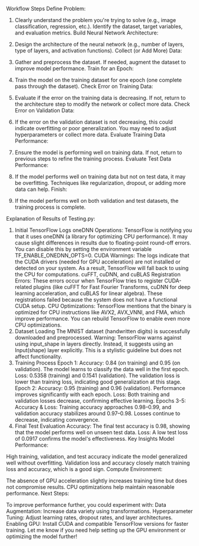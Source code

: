 Workflow Steps
Define Problem:

1. Clearly understand the problem you're trying to solve (e.g., image classification, regression, etc.).
Identify the dataset, target variables, and evaluation metrics.
Build Neural Network Architecture:

2. Design the architecture of the neural network (e.g., number of layers, type of layers, and activation functions).
Collect (or Add More) Data:

3. Gather and preprocess the dataset.
If needed, augment the dataset to improve model performance.
Train for an Epoch:

4. Train the model on the training dataset for one epoch (one complete pass through the dataset).
Check Error on Training Data:

5. Evaluate if the error on the training data is decreasing. If not, return to the architecture step to modify the network or collect more data.
Check Error on Validation Data:

6. If the error on the validation dataset is not decreasing, this could indicate overfitting or poor generalization. You may need to adjust hyperparameters or collect more data.
Evaluate Training Data Performance:

7. Ensure the model is performing well on training data. If not, return to previous steps to refine the training process.
Evaluate Test Data Performance:

8. If the model performs well on training data but not on test data, it may be overfitting. Techniques like regularization, dropout, or adding more data can help.
Finish:

9. If the model performs well on both validation and test datasets, the training process is complete.

Explanation of Results of Testing.py:
1. Initial TensorFlow Logs
oneDNN Operations: TensorFlow is notifying you that it uses oneDNN (a library for optimizing CPU performance). It may cause slight differences in results due to floating-point round-off errors. You can disable this by setting the environment variable TF_ENABLE_ONEDNN_OPTS=0.
CUDA Warnings: The logs indicate that the CUDA drivers (needed for GPU acceleration) are not installed or detected on your system. As a result, TensorFlow will fall back to using the CPU for computations.
cuFFT, cuDNN, and cuBLAS Registration Errors: These errors occur when TensorFlow tries to register CUDA-related plugins (like cuFFT for Fast Fourier Transforms, cuDNN for deep learning acceleration, and cuBLAS for linear algebra). These registrations failed because the system does not have a functional CUDA setup.
CPU Optimizations: TensorFlow mentions that the binary is optimized for CPU instructions like AVX2, AVX_VNNI, and FMA, which improve performance. You can rebuild TensorFlow to enable even more CPU optimizations.
2. Dataset Loading
The MNIST dataset (handwritten digits) is successfully downloaded and preprocessed.
Warning: TensorFlow warns against using input_shape in layers directly. Instead, it suggests using an Input(shape) layer explicitly. This is a stylistic guideline but does not affect functionality.
3. Training Process
Epoch 1:
Accuracy: 0.84 (on training) and 0.95 (on validation). The model learns to classify the data well in the first epoch.
Loss: 0.5358 (training) and 0.1541 (validation). The validation loss is lower than training loss, indicating good generalization at this stage.
Epoch 2:
Accuracy: 0.95 (training) and 0.96 (validation). Performance improves significantly with each epoch.
Loss: Both training and validation losses decrease, confirming effective learning.
Epochs 3-5:
Accuracy & Loss: Training accuracy approaches 0.98–0.99, and validation accuracy stabilizes around 0.97–0.98. Losses continue to decrease, indicating convergence.
4. Final Test Evaluation
Accuracy: The final test accuracy is 0.98, showing that the model performs well on unseen test data.
Loss: A low test loss of 0.0917 confirms the model's effectiveness.
Key Insights
Model Performance:

High training, validation, and test accuracy indicate the model generalized well without overfitting.
Validation loss and accuracy closely match training loss and accuracy, which is a good sign.
Compute Environment:

The absence of GPU acceleration slightly increases training time but does not compromise results.
CPU optimizations help maintain reasonable performance.
Next Steps:

To improve performance further, you could experiment with:
Data Augmentation: Increase data variety using transformations.
Hyperparameter Tuning: Adjust learning rates, dropout rates, and layer architectures.
Enabling GPU: Install CUDA and compatible TensorFlow versions for faster training.
Let me know if you need help setting up the GPU environment or optimizing the model further!
